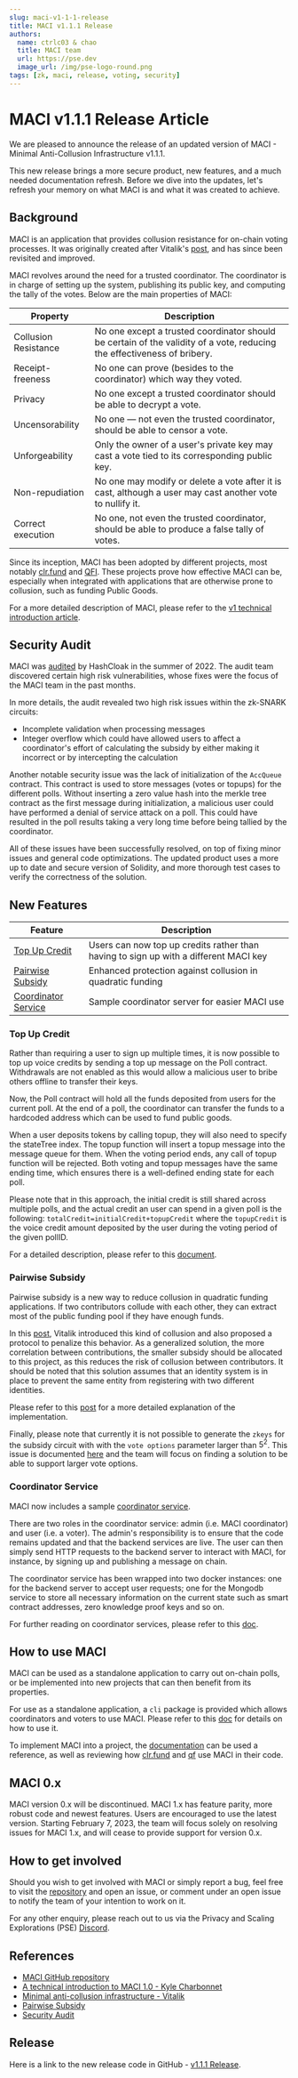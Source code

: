 ```yaml
---
slug: maci-v1-1-1-release
title: MACI v1.1.1 Release
authors:
  name: ctrlc03 & chao
  title: MACI team
  url: https://pse.dev
  image_url: /img/pse-logo-round.png
tags: [zk, maci, release, voting, security]
---
```


# MACI v1.1.1 Release Article

We are pleased to announce the release of an updated version of MACI - Minimal Anti-Collusion Infrastructure v1.1.1.

This new release brings a more secure product, new features, and a much needed documentation refresh. Before we dive into the updates, let's refresh your memory on what MACI is and what it was created to achieve.

## Background

MACI is an application that provides collusion resistance for on-chain voting processes. It was originally created after Vitalik's [post](https://ethresear.ch/t/minimal-anti-collusion-infrastructure/5413), and has since been revisited and improved.

MACI revolves around the need for a trusted coordinator. The coordinator is in charge of setting up the system, publishing its public key, and computing the tally of the votes. Below are the main properties of MACI:

| Property             | Description                                                                                                             |
| -------------------- | ----------------------------------------------------------------------------------------------------------------------- |
| Collusion Resistance | No one except a trusted coordinator should be certain of the validity of a vote, reducing the effectiveness of bribery. |
| Receipt-freeness     | No one can prove (besides to the coordinator) which way they voted.                                                     |
| Privacy              | No one except a trusted coordinator should be able to decrypt a vote.                                                   |
| Uncensorability      | No one — not even the trusted coordinator, should be able to censor a vote.                                             |
| Unforgeability       | Only the owner of a user's private key may cast a vote tied to its corresponding public key.                            |
| Non-repudiation      | No one may modify or delete a vote after it is cast, although a user may cast another vote to nullify it.               |
| Correct execution    | No one, not even the trusted coordinator, should be able to produce a false tally of votes.                             |

Since its inception, MACI has been adopted by different projects, most notably [clr.fund](https://github.com/clrfund) and [QFI](https://github.com/quadratic-funding/qfi/tree/feat/code-freeze). These projects prove how effective MACI can be, especially when integrated with applications that are otherwise prone to collusion, such as funding Public Goods.

For a more detailed description of MACI, please refer to the [v1 technical introduction article](https://medium.com/privacy-scaling-explorations/a-technical-introduction-to-maci-1-0-db95c3a9439a).

## Security Audit

MACI was [audited](/audit_reports/202220930_Hashcloak_audit_report.pdf) by HashCloak in the summer of 2022. The audit team discovered certain high risk vulnerabilities, whose fixes were the focus of the MACI team in the past months.

In more details, the audit revealed two high risk issues within the zk-SNARK circuits:

- Incomplete validation when processing messages
- Integer overflow which could have allowed users to affect a coordinator's effort of calculating the subsidy by either making it incorrect or by intercepting the calculation

Another notable security issue was the lack of initialization of the `AccQueue` contract. This contract is used to store messages (votes or topups) for the different polls. Without inserting a zero value hash into the merkle tree contract as the first message during initialization, a malicious user could have performed a denial of service attack on a poll. This could have resulted in the poll results taking a very long time before being tallied by the coordinator.

All of these issues have been successfully resolved, on top of fixing minor issues and general code optimizations. The updated product uses a more up to date and secure version of Solidity, and more thorough test cases to verify the correctness of the solution.

## New Features

| Feature                                                                                                        | Description                                                                          |
| -------------------------------------------------------------------------------------------------------------- | ------------------------------------------------------------------------------------ |
| [Top Up Credit](https://hackmd.io/@chaosma/rkyPfI7Iq)                                                          | Users can now top up credits rather than having to sign up with a different MACI key |
| [Pairwise Subsidy](https://ethresear.ch/t/pairwise-coordination-subsidies-a-new-quadratic-funding-design/5553) | Enhanced protection against collusion in quadratic funding                           |
| [Coordinator Service](https://github.com/privacy-scaling-explorations/maci/tree/v1.1.1/server)                 | Sample coordinator server for easier MACI use                                        |

### Top Up Credit

Rather than requiring a user to sign up multiple times, it is now possible to top up voice credits by sending a top up message on the Poll contract. Withdrawals are not enabled as this would allow a malicious user to bribe others offline to transfer their keys.

Now, the Poll contract will hold all the funds deposited from users for the current poll. At the end of a poll, the coordinator can transfer the funds to a hardcoded address which can be used to fund public goods.

When a user deposits tokens by calling topup, they will also need to specify the stateTree index. The topup function will insert a topup message into the message queue for them. When the voting period ends, any call of topup function will be rejected. Both voting and topup messages have the same ending time, which ensures there is a well-defined ending state for each poll.

Please note that in this approach, the initial credit is still shared across multiple polls, and the actual credit an user can spend in a given poll is the following: `totalCredit=initialCredit+topupCredit` where the `topupCredit` is the voice credit amount deposited by the user during the voting period of the given pollID.

For a detailed description, please refer to this [document](https://hackmd.io/@chaosma/rkyPfI7Iq).

### Pairwise Subsidy

Pairwise subsidy is a new way to reduce collusion in quadratic funding applications. If two contributors collude with each other, they can extract most of the public funding pool if they have enough funds.

In this [post](https://ethresear.ch/t/pairwise-coordination-subsidies-a-new-quadratic-funding-design/5553), Vitalik introduced this kind of collusion and also proposed a protocol to penalize this behavior. As a generalized solution, the more correlation between contributions, the smaller subsidy should be allocated to this project, as this reduces the risk of collusion between contributors. It should be noted that this solution assumes that an identity system is in place to prevent the same entity from registering with two different identities.

Please refer to this [post](https://hackmd.io/@chaosma/H1_9xmT2K) for a more detailed explanation of the implementation.

Finally, please note that currently it is not possible to generate the `zkeys` for the subsidy circuit with with the `vote options` parameter larger than $5^2$. This issue is documented [here](https://github.com/privacy-scaling-explorations/maci/issues/584) and the team will focus on finding a solution to be able to support larger vote options.

### Coordinator Service

MACI now includes a sample [coordinator service](https://github.com/privacy-scaling-explorations/maci/tree/v1.1.1/server).

There are two roles in the coordinator service: admin (i.e. MACI coordinator) and user (i.e. a voter). The admin's responsibility is to ensure that the code remains updated and that the backend services are live. The user can then simply send HTTP requests to the backend server to interact with MACI, for instance, by signing up and publishing a message on chain.

The coordinator service has been wrapped into two docker instances: one for the backend server to accept user requests; one for the Mongodb service to store all necessary information on the current state such as smart contract addresses, zero knowledge proof keys and so on.

For further reading on coordinator services, please refer to this [doc](https://hackmd.io/@chaosma/SJtsfzKnF).

## How to use MACI

MACI can be used as a standalone application to carry out on-chain polls, or be implemented into new projects that can then benefit from its properties.

For use as a standalone application, a `cli` package is provided which allows coordinators and voters to use MACI. Please refer to this [doc](/docs/developers-references/typescript-code/cli) for details on how to use it.

To implement MACI into a project, the [documentation](/docs/introduction) can be used a reference, as well as reviewing how [clr.fund](https://github.com/clrfund) and [qf](https://github.com/privacy-scaling-explorations/qf) use MACI in their code.

## MACI 0.x

MACI version 0.x will be discontinued. MACI 1.x has feature parity, more robust code and newest features. Users are encouraged to use the latest version. Starting February 7, 2023, the team will focus solely on resolving issues for MACI 1.x, and will cease to provide support for version 0.x.

## How to get involved

Should you wish to get involved with MACI or simply report a bug, feel free to visit the [repository](https://github.com/privacy-scaling-explorations/maci/tree/v1.1.1) and open an issue, or comment under an open issue to notify the team of your intention to work on it.

For any other enquiry, please reach out to us via the Privacy and Scaling Explorations (PSE) [Discord](https://discord.gg/bTdZfpc69U).

## References

- [MACI GitHub repository](https://github.com/privacy-scaling-explorations/maci/tree/v1.1.1)
- [A technical introduction to MACI 1.0 - Kyle Charbonnet](https://medium.com/privacy-scaling-explorations/a-technical-introduction-to-maci-1-0-db95c3a9439a)
- [Minimal anti-collusion infrastructure - Vitalik](https://ethresear.ch/t/minimal-anti-collusion-infrastructure/5413)
- [Pairwise Subsidy](https://ethresear.ch/t/pairwise-coordination-subsidies-a-new-quadratic-funding-design/5553)
- [Security Audit](https://github.com/privacy-scaling-explorations/maci/blob/v1/audit/202220930_Hashcloak_audit_report.pdf)

## Release

Here is a link to the new release code in GitHub - [v1.1.1 Release](https://github.com/privacy-scaling-explorations/maci/releases/tag/v1.1.1).
